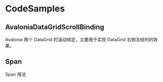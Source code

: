 # CodeSamples

## AvaloniaDataGridScrollBinding

Avalonia 两个 DataGrid 的滚动绑定，主要用于实现 DataGrid 右侧冻结列的效果。

## Span

Span 用法

